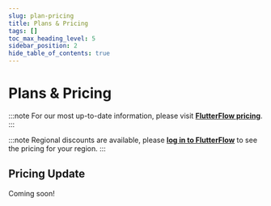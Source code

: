 ```yaml
---
slug: plan-pricing
title: Plans & Pricing
tags: []
toc_max_heading_level: 5
sidebar_position: 2
hide_table_of_contents: true
---
```


# Plans & Pricing
:::note
For our most up-to-date information, please visit **[FlutterFlow pricing](https://flutterflow.io/pricing)**.
:::

:::note
Regional discounts are available, please **[log in to FlutterFlow](https://app.flutterflow.io/)** to see the pricing for your region.
:::

## Pricing Update

Coming soon!